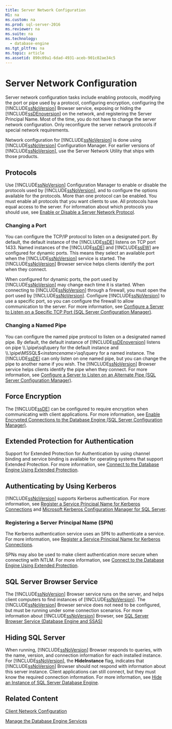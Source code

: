 ```yaml
---
title: Server Network Configuration
H1: na
ms.custom: na
ms.prod: sql-server-2016
ms.reviewer: na
ms.suite: na
ms.technology: 
  - database-engine
ms.tgt_pltfrm: na
ms.topic: article
ms.assetid: 890c09a1-6dad-4931-aceb-901c02ae34c5
---
```

# Server Network Configuration
  Server network configuration tasks include enabling protocols, modifying the port or pipe used by a protocol, configuring encryption, configuring the [!INCLUDE[ssNoVersion](../../Token/Other/ssNoVersion_md.md)] Browser service, exposing or hiding the [!INCLUDE[ssDEnoversion](../../Token/Other/ssDEnoversion_md.md)] on the network, and registering the Server Principal Name. Most of the time, you do not have to change the server network configuration. Only reconfigure the server network protocols if special network requirements.  
  
 Network configuration for [!INCLUDE[ssNoVersion](../../Token/Other/ssNoVersion_md.md)] is done using [!INCLUDE[ssNoVersion](../../Token/Other/ssNoVersion_md.md)] Configuration Manager. For earlier versions of [!INCLUDE[ssNoVersion](../../Token/Other/ssNoVersion_md.md)], use the Server Network Utility that ships with those products.  
  
## Protocols  
 Use [!INCLUDE[ssNoVersion](../../Token/Other/ssNoVersion_md.md)] Configuration Manager to enable or disable the protocols used by [!INCLUDE[ssNoVersion](../../Token/Other/ssNoVersion_md.md)], and to configure the options available for the protocols. More than one protocol can be enabled. You must enable all protocols that you want clients to use. All protocols have equal access to the server. For information about which protocols you should use, see [Enable or Disable a Server Network Protocol](../../Topics/TopicNameContainA/Enable-or-Disable-a-Server-Network-Protocol.md).  
  
### Changing a Port  
 You can configure the TCP\/IP protocol to listen on a designated port. By default, the default instance of the [!INCLUDE[ssDE](../../Token/Other/ssDE_md.md)] listens on TCP port 1433. Named instances of the [!INCLUDE[ssDE](../../Token/Other/ssDE_md.md)] and [!INCLUDE[ssEW](../../Token/Other/ssEW_md.md)] are configured for dynamic ports. This means they select an available port when the [!INCLUDE[ssNoVersion](../../Token/Other/ssNoVersion_md.md)] service is started. The [!INCLUDE[ssNoVersion](../../Token/Other/ssNoVersion_md.md)] Browser service helps clients identify the port when they connect.  
  
 When configured for dynamic ports, the port used by [!INCLUDE[ssNoVersion](../../Token/Other/ssNoVersion_md.md)] may change each time it is started. When connecting to [!INCLUDE[ssNoVersion](../../Token/Other/ssNoVersion_md.md)] through a firewall, you must open the port used by [!INCLUDE[ssNoVersion](../../Token/Other/ssNoVersion_md.md)]. Configure [!INCLUDE[ssNoVersion](../../Token/Other/ssNoVersion_md.md)] to use a specific port, so you can configure the firewall to allow communication to the server. For more information, see [Configure a Server to Listen on a Specific TCP Port &#40;SQL Server Configuration Manager&#41;](../../Topics/TopicNameContainA/Configure-a-Server-to-Listen-on-a-Specific-TCP-Port--SQL-Server-Configuration-Manager-.md).  
  
### Changing a Named Pipe  
 You can configure the named pipe protocol to listen on a designated named pipe. By default, the default instance of [!INCLUDE[ssDEnoversion](../../Token/Other/ssDEnoversion_md.md)] listens on pipe \\\\.\\pipe\\sql\\query for the default instance and \\\\.\\pipe\\MSSQL$*\<instancename\>*\\sql\\query for a named instance. The [!INCLUDE[ssDE](../../Token/Other/ssDE_md.md)] can only listen on one named pipe, but you can change the pipe to another name if you wish. The [!INCLUDE[ssNoVersion](../../Token/Other/ssNoVersion_md.md)] Browser service helps clients identify the pipe when they connect. For more information, see [Configure a Server to Listen on an Alternate Pipe &#40;SQL Server Configuration Manager&#41;](../../Topics/TopicNameContainA/Configure-a-Server-to-Listen-on-an-Alternate-Pipe--SQL-Server-Configuration-Manager-.md).  
  
## Force Encryption  
 The [!INCLUDE[ssDE](../../Token/Other/ssDE_md.md)] can be configured to require encryption when communicating with client applications. For more information, see [Enable Encrypted Connections to the Database Engine &#40;SQL Server Configuration Manager&#41;](../../Topics/TopicNameNotContainA/Enable-Encrypted-Connections-to-the-Database-Engine--SQL-Server-Configuration-Manager-.md).  
  
## Extended Protection for Authentication  
 Support for Extended Protection for Authentication by using channel binding and service binding is available for operating systems that support Extended Protection. For more information, see [Connect to the Database Engine Using Extended Protection](../../Topics/TopicNameNotContainA/Connect-to-the-Database-Engine-Using-Extended-Protection.md).  
  
## Authenticating by Using Kerberos  
 [!INCLUDE[ssNoVersion](../../Token/Other/ssNoVersion_md.md)] supports Kerberos authentication. For more information, see [Register a Service Principal Name for Kerberos Connections](../../Topics/TopicNameContainA/Register-a-Service-Principal-Name-for-Kerberos-Connections.md) and [Microsoft Kerberos Configuration Manager for SQL Server](http://www.microsoft.com/download/details.aspx?id=39046).  
  
### Registering a Server Principal Name \(SPN\)  
 The Kerberos authentication service uses an SPN to authenticate a service. For more information, see [Register a Service Principal Name for Kerberos Connections](../../Topics/TopicNameContainA/Register-a-Service-Principal-Name-for-Kerberos-Connections.md).  
  
 SPNs may also be used to make client authentication more secure when connecting with NTLM. For more information, see [Connect to the Database Engine Using Extended Protection](../../Topics/TopicNameNotContainA/Connect-to-the-Database-Engine-Using-Extended-Protection.md).  
  
## SQL Server Browser Service  
 The [!INCLUDE[ssNoVersion](../../Token/Other/ssNoVersion_md.md)] Browser service runs on the server, and helps client computers to find instances of [!INCLUDE[ssNoVersion](../../Token/Other/ssNoVersion_md.md)]. The [!INCLUDE[ssNoVersion](../../Token/Other/ssNoVersion_md.md)] Browser service does not need to be configured, but must be running under some connection scenarios. For more information about [!INCLUDE[ssNoVersion](../../Token/Other/ssNoVersion_md.md)] Browser, see [SQL Server Browser Service &#40;Database Engine and SSAS&#41;](../../Topics/TopicNameNotContainA/SQL-Server-Browser-Service--Database-Engine-and-SSAS-.md)  
  
## Hiding SQL Server  
 When running, [!INCLUDE[ssNoVersion](../../Token/Other/ssNoVersion_md.md)] Browser responds to queries, with the name, version, and connection information for each installed instance. For [!INCLUDE[ssNoVersion](../../Token/Other/ssNoVersion_md.md)], the **HideInstance** flag, indicates that [!INCLUDE[ssNoVersion](../../Token/Other/ssNoVersion_md.md)] Browser should not respond with information about this server instance. Client applications can still connect, but they must know the required connection information. For more information, see [Hide an Instance of SQL Server Database Engine](../../Topics/TopicNameNotContainA/Hide-an-Instance-of-SQL-Server-Database-Engine.md).  
  
## Related Content  
 [Client Network Configuration](../../Topics/TopicNameNotContainA/Client-Network-Configuration.md)  
  
 [Manage the Database Engine Services](../../Topics/TopicNameNotContainA/Manage-the-Database-Engine-Services.md)  
  
  